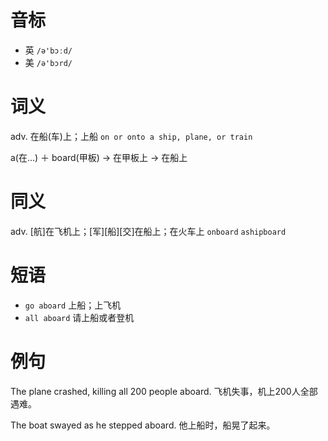 # 音标

- 英 `/ə'bɔːd/`
- 美 `/ə'bɔrd/`

# 词义

adv. 在船(车)上；上船
`on or onto a ship, plane, or train`



a(在…) ＋ board(甲板) → 在甲板上 → 在船上

# 同义

adv. [航]在飞机上；[军][船][交]在船上；在火车上
`onboard` `ashipboard`

# 短语

- `go aboard` 上船；上飞机
- `all aboard` 请上船或者登机

# 例句

The plane crashed, killing all 200 people aboard.
飞机失事，机上200人全部遇难。

The boat swayed as he stepped aboard.
他上船时，船晃了起来。


